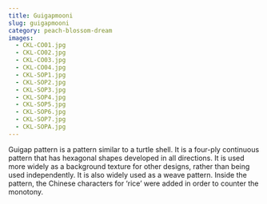 ```yaml
---
title: Guigapmooni
slug: guigapmooni
category: peach-blossom-dream
images:
  - CKL-CO01.jpg
  - CKL-CO02.jpg
  - CKL-CO03.jpg
  - CKL-CO04.jpg
  - CKL-SOP1.jpg
  - CKL-SOP2.jpg
  - CKL-SOP3.jpg
  - CKL-SOP4.jpg
  - CKL-SOP5.jpg
  - CKL-SOP6.jpg
  - CKL-SOP7.jpg
  - CKL-SOPA.jpg
---
```


Guigap pattern is a pattern similar to a turtle shell. It is a four-ply continuous pattern that has hexagonal shapes developed in all directions. It is used more widely as a background  texture for other designs, rather than being used independently. It is also widely used as a weave pattern. Inside the pattern, the Chinese characters for ‘rice’ were added in order to counter the monotony.
